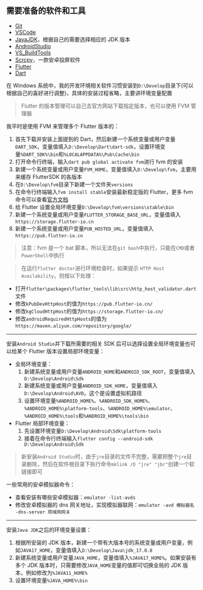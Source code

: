 ## 需要准备的软件和工具

- [Git](https://git-scm.com/)
- [VSCode](https://code.visualstudio.com/Download)
- [JavaJDK](https://www.oracle.com/java/technologies/downloads/)，根据自己的需要选择相应的 JDK 版本
- [AndroidStudio](https://developer.android.com/studio)
- [VS_BuildTools](https://visualstudio.microsoft.com/downloads/)
- [Scrcpy](https://scrcpy.org/download/)，一款安卓投屏软件
- [Flutter](https://docs.flutter.dev/release/archive)
- [Dart](https://gekorm.com/dart-windows/)

在 Windows 系统中，我的开发环境相关软件习惯安装到`D:\Develop`目录下(可以根据自己的喜好进行调整)，具体的安装过程省略，主要讲环境变量配置

> Flutter 的版本管理可以自己去官方网站下载指定版本，也可以使用 FVM 管理器

我平时是使用 FVM 来管理多个 Flutter 版本的：

1. 首先下载并安装上面提到的 Dart，然后新建一个系统变量或用户变量`DART_SDK`，变量值填入`D:\Develop\Dart\dart-sdk`，设置环境变量`%DART_SDK%\bin`和`%LOCALAPPDATA%\Pub\Cache\bin`
2. 打开命令行终端，输入`dart pub global activate fvm`进行 fvm 的安装
3. 新建一个系统变量或用户变量`FVM_HOME`，变量值填入`D:\Develop\fvm`，主要用来缓存 FlutterSDK 的各版本
4. 在`D:\Develop\fvm`目录下新建一个文件夹`versions`
5. 在命令行终端输入`fvm install stable`安装最新稳定版的 Flutter，更多 fvm 命令可以查看[官方文档](https://fvm.app/docs/guides/basic_commands)
6. 给 Flutter 设置全局环境变量`D:\Develop\fvm\versions\stable\bin`
7. 新建一个系统变量或用户变量`FLUTTER_STORAGE_BASE_URL`，变量值填入`https://storage.flutter-io.cn`
8. 新建一个系统变量或用户变量`PUB_HOSTED_URL`，变量值填入`https://pub.flutter-io.cn`

> 注意：fvm 是一个 bat 脚本，所以无法在`git bash`中执行，只能在`CMD`或者`PowerShell`中执行

> 在运行`flutter doctor`进行环境检查时，如果提示 `HTTP Host Availability`，则按以下处理：

- 打开`flutter\packages\flutter_tools\lib\src\http_host_validator.dart`文件
- 修改`kPubDevHttpHost`的值为`https://pub.flutter-io.cn/`
- 修改`kgCloudHttpHost`的值为`https://storage.flutter-io.cn/`
- 修改`androidRequiredHttpHosts`的值为`https://maven.aliyun.com/repository/google/`

---

安装`Android Studio`并下载所需要的相关 SDK 后可以选择设置全局环境变量也可以给某个 Flutter 版本设置局部环境变量：

- 全局环境变量：
  1. 新建系统变量或用户变量`ANDROID_HOME`和`ANDROID_SDK_ROOT`，变量值填入`D:\Develop\Android\Sdk`
  2. 新建系统变量或用户变量`ANDROID_SDK_HOME`，变量值填入`D:\Develop\Android\AVD`，这个是设置虚拟机路径
  3. 设置环境变量`%ANDROID_HOME%`、`%ANDROID_SDK_HOME%`、`%ANDROID_HOME%\platform-tools`、`%ANDROID_HOME%\emulator`、`%ANDROID_HOME%\tools`和`%ANDROID_HOME%\tools\bin`
- Flutter 局部环境变量：
  1. 先设置环境变量`D:\Develop\Android\Sdk\platform-tools`
  2. 接着在命令行终端输入`flutter config --android-sdk D:\Develop\Android\Sdk`

> 新安装`Android Studio`时，由于`jre`目录的文件不完整，需要把整个`jre`目录删除，然后在软件根目录下执行命令`mklink /D "jre" "jbr"`创建一个软链接即可

一些常用的安卓模拟器命令：

- 查看安装有哪些安卓模拟器：`emulator -list-avds`
- 修改安卓模拟器的 dns 网关地址，实现模拟器联网：`emulator -avd 模拟器名 -dns-server 局域网网关`

---

安装`Java JDK`之后的环境变量设置：

1. 根据所安装的 JDK 版本，新建一个带有大版本号的系统变量或用户变量，例如`JAVA17_HOME`，变量值填入`D:\Develop\Java\jdk_17.0.8`
2. 新建系统变量或用户变量`JAVA_HOME`，变量值填入`%JAVA17_HOME%`。如果安装有多个 JDK 版本时，只需要修改`JAVA_HOME`变量的值即可切换全局的 JDK 版本，例如修改为`%JAVA11_HOME%`
3. 设置环境变量`%JAVA_HOME%\bin`
